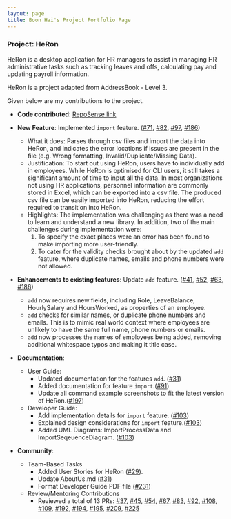 ```yaml
---
layout: page
title: Boon Hai's Project Portfolio Page
---
```


### Project: HeRon

HeRon is a desktop application for HR managers to assist in managing HR administrative tasks such as tracking leaves and offs, calculating pay and updating payroll information.

HeRon is a project adapted from AddressBook - Level 3.

Given below are my contributions to the project.

* **Code contributed**: [RepoSense link](https://nus-cs2103-ay2122s1.github.io/tp-dashboard/?search=boonhaii&sort=groupTitle&sortWithin=title&timeframe=commit&mergegroup=&groupSelect=groupByRepos&breakdown=true&checkedFileTypes=docs~functional-code~test-code~other&since=2021-09-17)

* **New Feature**: Implemented `import` feature. ([#71](https://github.com/AY2122S1-CS2103T-F11-3/tp/pull/71), [#82](https://github.com/AY2122S1-CS2103T-F11-3/tp/pull/82), [#97](https://github.com/AY2122S1-CS2103T-F11-3/tp/pull/97), [#186](https://github.com/AY2122S1-CS2103T-F11-3/tp/pull/186))
    * What it does: Parses through csv files and import the data into HeRon, and indicates the error locations if issues are present in the file (e.g. Wrong formatting, Invalid/Duplicate/Missing Data).
    * Justification: To start out using HeRon, users have to individually add in employees. While HeRon is optimised for CLI users, it still takes a significant amount of time to input all the data. In most organizations not using HR applications, personnel information are commonly stored in Excel, which can be exported into a csv file. The produced csv file can be easily imported into HeRon, reducing the effort required to transition into HeRon.
    * Highlights: The implementation was challenging as there was a need to learn and understand a new library. In addition, two of the main challenges during implementation were: 
      1. To specify the exact places were an error has been found to make importing more user-friendly.
      2. To cater for the validity checks brought about by the updated `add` feature, where duplicate names, emails and phone numbers were not allowed.

* **Enhancements to existing features**: Update `add` feature. ([#41](https://github.com/AY2122S1-CS2103T-F11-3/tp/pull/41), [#52](https://github.com/AY2122S1-CS2103T-F11-3/tp/pull/52), [#63](https://github.com/AY2122S1-CS2103T-F11-3/tp/pull/63), [#186](https://github.com/AY2122S1-CS2103T-F11-3/tp/pull/186))
  * `add` now requires new fields, including Role, LeaveBalance, HourlySalary and HoursWorked, as properties of an employee.
  * `add` checks for similar names, or duplicate phone numbers and emails. This is to mimic real world context where employees are unlikely to have the same full name, phone numbers or emails.
  * `add` now processes the names of employees being added, removing additional whitespace typos and making it title case.

* **Documentation**:
  * User Guide:
    * Updated documentation for the features `add`. ([#31](https://github.com/AY2122S1-CS2103T-F11-3/tp/pull/31))
    * Added documentation for feature `import`.([#91](https://github.com/AY2122S1-CS2103T-F11-3/tp/pull/91))
    * Update all command example screenshots to fit the latest version of HeRon.([#197](https://github.com/AY2122S1-CS2103T-F11-3/tp/pull/197))
  * Developer Guide:
    * Add implementation details for `import` feature. ([#103](https://github.com/AY2122S1-CS2103T-F11-3/tp/pull/103))
    * Explained design considerations for `import` feature.([#103](https://github.com/AY2122S1-CS2103T-F11-3/tp/pull/103))
    * Added UML Diagrams: ImportProcessData and ImportSeqeuenceDiagram. ([#103](https://github.com/AY2122S1-CS2103T-F11-3/tp/pull/103))

* **Community**:
  * Team-Based Tasks
    * Added User Stories for HeRon ([#29](https://github.com/AY2122S1-CS2103T-F11-3/tp/pull/29)).
    * Update AboutUs.md ([#31](https://github.com/AY2122S1-CS2103T-F11-3/tp/pull/31))
    * Format Developer Guide PDF file ([#231](https://github.com/AY2122S1-CS2103T-F11-3/tp/pull/231))
  * Review/Mentoring Contributions
    * Reviewed a total of 13 PRs: [#37](https://github.com/AY2122S1-CS2103T-F11-3/tp/pull/37), [#45](https://github.com/AY2122S1-CS2103T-F11-3/tp/pull/45), [#54](https://github.com/AY2122S1-CS2103T-F11-3/tp/pull/54), [#67](https://github.com/AY2122S1-CS2103T-F11-3/tp/pull/67), [#83](https://github.com/AY2122S1-CS2103T-F11-3/tp/pull/83), [#92](https://github.com/AY2122S1-CS2103T-F11-3/tp/pull/92), [#108](https://github.com/AY2122S1-CS2103T-F11-3/tp/pull/108), [#109](https://github.com/AY2122S1-CS2103T-F11-3/tp/pull/109), [#192](https://github.com/AY2122S1-CS2103T-F11-3/tp/pull/192), [#194](https://github.com/AY2122S1-CS2103T-F11-3/tp/pull/194), [#195](https://github.com/AY2122S1-CS2103T-F11-3/tp/pull/195), [#209](https://github.com/AY2122S1-CS2103T-F11-3/tp/pull/209), [#225](https://github.com/AY2122S1-CS2103T-F11-3/tp/pull/225)

